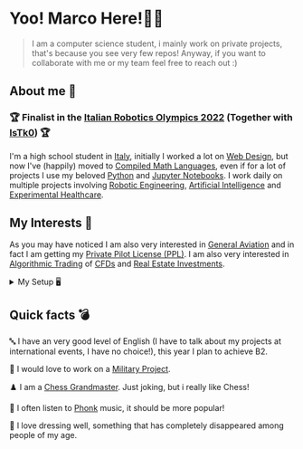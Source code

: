# Yoo! Marco Here!👋🏻</a>&nbsp;&nbsp;&nbsp;&nbsp;

> I am a computer science student, i mainly work on private projects, that's because you see very few repos!
> Anyway, if you want to collaborate with me or my team feel free to reach out :)

## About me 🧐 

### 🏆 Finalist in the [Italian Robotics Olympics 2022](https://www.olimpiadirobotica.it) (Together with [IsTk0](https://github.com/IsTk0)) 🏆
I'm a high school student in [Italy](https://en.wikipedia.org/wiki/Italy), initially I worked a lot on [Web Design](https://en.wikipedia.org/wiki/Web_design), but now I've (happily) moved to [Compiled Math Languages](https://www.codecademy.com/resources/blog/best-programming-languages-for-math/), even if for a lot of projects I use my beloved [Python](https://en.wikipedia.org/wiki/Python_(programming_language)) and [Jupyter Notebooks](https://en.wikipedia.org/wiki/Project_Jupyter#Jupyter_Notebook).
I work daily on multiple projects involving [Robotic Engineering](https://en.wikipedia.org/wiki/Robotics), [Artificial Intelligence](https://en.wikipedia.org/wiki/Artificial_intelligence) and [Experimental Healthcare](https://www.ukri.org/what-we-offer/browse-our-areas-of-investment-and-support/experimental-medicine/#:~:text=Experimental%20medicine%20is%20a%20broad,of%20new%20discoveries%20or%20treatments.).

## My Interests 🛫
As you may have noticed I am also very interested in [General Aviation](https://en.wikipedia.org/wiki/General_aviation) and in fact I am getting my [Private Pilot License (PPL)](https://en.wikipedia.org/wiki/Private_pilot_licence). I am also very interested in [Algorithmic Trading](https://en.wikipedia.org/wiki/Algorithmic_trading) of [CFDs](https://en.wikipedia.org/wiki/Contract_for_difference) and [Real Estate Investments](https://en.wikipedia.org/wiki/Real_estate_investing).

<details>
<summary> 
My Setup 🖥️
</summary>
<br>

My Laptop: [MSI Notebook GE66](https://www.amazon.com/MSI-GE66-Raider-Gaming-Laptop/dp/B08Z7R21ZN/ref=sr_1_1?crid=1FZO63IIYLLTU&keywords=GE66+raider+2070&qid=1644713906&sprefix=ge66+raider+2070%2Caps%2C155&sr=8-1)

CPU: [Ryzen 7 3800X](https://www.amazon.com/AMD-Ryzen-3800X-16-Thread-Processor/dp/B07SXMZLPJ/ref=sr_1_1?crid=7OW9CNFG1FK&keywords=Ryzen%2B7%2B3800X&qid=1644713648&sprefix=ryzen%2B7%2B3800%2Caps%2C193&sr=8-1&th=1)

MOBO: [Asus TUF X570 Plus](https://www.amazon.com/ASUS-TUF-X570-Plus-Motherboard-Lighting/dp/B07SXF8GY3/ref=sr_1_1?crid=3OUAWV5M1RGPI&keywords=Asus+TUF+X570+Plus&qid=1644713711&sprefix=asus+tuf+x570+plus%2Caps%2C183&sr=8-1)

VGA: ~~RTX 3080~~ (Looking for other options)

RAM: [DDR4 32GB 3600MHz](https://www.amazon.com/Corsair-Vengeance-PC4-28800-Desktop-Memory/dp/B07ZPLM1R1/ref=sr_1_3?crid=B6JR5012P7WY&keywords=DDR4+32GB+3600MHz&qid=1644713741&sprefix=%2Caps%2C159&sr=8-3)

PSU: [ASUS ROG THOR 850 W](https://www.amazon.com/Certified-Fully-Modular-Power-Supply-LiveDash/dp/B07JZLGPCB/ref=sr_1_1?crid=24BZAUVEXMGH9&keywords=asus+rog+thor+850w&qid=1644713769&sprefix=asus+rog+thor+850+w%2Caps%2C174&sr=8-1)

SSD: [M2 1TB](https://www.amazon.com/SAMSUNG-MZ-V8V1T0B-AM-980-SSD/dp/B08V83JZH4/ref=sr_1_3?crid=2LT1Z6ZXYXO2V&keywords=M2%2B1TB&qid=1644713795&sprefix=m2%2B1tb%2Caps%2C168&sr=8-3&th=1)

COOLER: [NZXT KRAKEN X53](https://www.amazon.com/NZXT-Kraken-X53-240mm-RL-KRX53-01/dp/B082DYR131/ref=sr_1_2?crid=VOSDT2Y56F3E&keywords=NZXT+KRAKEN+X53&qid=1644713819&sprefix=nzxt+kraken+x53%2Caps%2C170&sr=8-2)

CASE: [LIAN LI LANCOOL](https://www.amazon.com/Lian-Li-LAN2MRX-LANCOOL-Black/dp/B08CSQPBFJ/ref=sr_1_1?crid=GKRDTCY1PBCM&keywords=LIAN%2BLI%2BLANCOOL&qid=1644713868&sprefix=%2Caps%2C160&sr=8-1&th=1)
 
</details>

## Quick facts 💣

🔤 I have an very good level of English (I have to talk about my projects at international events, I have no choice!), this year I plan to achieve B2.

🔫 I would love to work on a [Military Project](https://it.wikipedia.org/wiki/AgustaWestland_AW129).

♟️ I am a [Chess Grandmaster](https://en.wikipedia.org/wiki/Grandmaster_(chess)). Just joking, but i really like Chess!

🚗 I often listen to [Phonk](https://open.spotify.com/playlist/37i9dQZF1DWWY64wDtewQt) music, it should be more popular!

👔 I love dressing well, something that has completely disappeared among people of my age.
